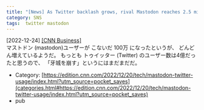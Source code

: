 ```yaml
---
title: "[News] As Twitter backlash grows, rival Mastodon reaches 2.5 million monthly users ---ざまぁみさらせ"
category: SNS
tags:  twitter mastodon
---
```


[2022-12-24] [[CNN Business]](https://edition.cnn.com/2022/12/20/tech/mastodon-twitter-usage/index.html?utm_source=pocket_saves)  
 マストドン (mastodon)ユーザーが
こないだ 
100万 になったというが、
どんどん増えているようだ。
もっとも トゥイッター (Twitter) のユーザー数は4億だったと思うので、
「牙城を崩す」というにはまだまだだ。

- Category: [https://edition.cnn.com/2022/12/20/tech/mastodon-twitter-usage/index.html?utm_source=pocket_saves](categories.html#https://edition.cnn.com/2022/12/20/tech/mastodon-twitter-usage/index.html?utm_source=pocket_saves)
- pub

